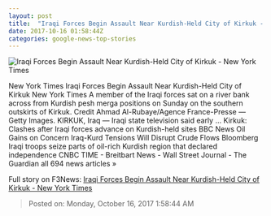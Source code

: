 ```yaml
---
layout: post
title:  "Iraqi Forces Begin Assault Near Kurdish-Held City of Kirkuk - New York Times"
date: 2017-10-16 01:58:44Z
categories: google-news-top-stories
---
```


![Iraqi Forces Begin Assault Near Kurdish-Held City of Kirkuk - New York Times](https://static01.nyt.com/images/2017/10/16/world/16kirkuk1/16kirkuk1-facebookJumbo.jpg)

New York Times Iraqi Forces Begin Assault Near Kurdish-Held City of Kirkuk New York Times A member of the Iraqi forces sat on a river bank across from Kurdish pesh merga positions on Sunday on the southern outskirts of Kirkuk. Credit Ahmad Al-Rubaye/Agence France-Presse — Getty Images. KIRKUK, Iraq — Iraqi state television said early ... Kirkuk: Clashes after Iraqi forces advance on Kurdish-held sites BBC News Oil Gains on Concern Iraq-Kurd Tensions Will Disrupt Crude Flows Bloomberg Iraqi troops seize parts of oil-rich Kurdish region that declared independence CNBC TIME - Breitbart News - Wall Street Journal - The Guardian all 694 news articles »


Full story on F3News: [Iraqi Forces Begin Assault Near Kurdish-Held City of Kirkuk - New York Times](http://www.f3nws.com/n/HgfcmC)

> Posted on: Monday, October 16, 2017 1:58:44 AM
